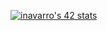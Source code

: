 [![inavarro's 42 stats](https://badge42.vercel.app/api/v2/cl992ljv300930hl9g92ls5xq/stats?cursusId=3&coalitionId=piscine)](https://github.com/JaeSeoKim/badge42)
